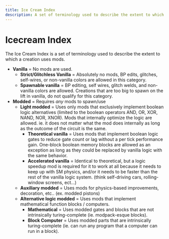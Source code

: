```yaml
---
title: Ice Cream Index
description: A set of terminology used to describe the extent to which a creation uses mods.
---
```


# Icecream Index

The Ice Cream Index is a set of terminology used to describe the extent to which a creation uses mods.

- **Vanilla** = No mods are used.
    - **Strict/Glitchless Vanilla** = Absolutely no mods, BP edits, glitches, self-wires, or non-vanilla colors are allowed in this category.
    - **Spawnable vanilla** = BP editing, self wires, glitch welds, and non-vanilla colors are allowed. Creations that are too big to spawn on the lift in vanilla, do not qualify for this category.
- **Modded** = Requires *any* mods to spawn/use
    - **Light modded** = Uses only mods that exclusively implement boolean logic alternatives (limited to the boolean operators AND, OR, XOR, NAND, NOR, XNOR). Mods that internally optimize the logic are allowed. ie. it does not matter what the mod does internally as long as the outcome of the circuit is the same.
        - **Theoretical vanilla** = Uses mods that implement boolean logic gates to reduce gate count or lag without a per tick performance gain. One-block boolean memory blocks are allowed as an exception as long as they could be replaced by vanilla logic with the same behavior.
        - **Accelerated vanilla** = Identical to theoretical, but a logic speedup mod is required for it to work at all because it needs to keep up with SM physics, and/or it needs to be faster than the rest of the vanilla logic system. (think self-driving cars, rolling-window screens, ect…)
    - **Auxiliary modded** = Uses mods for physics-based improvements, decoration, etc.. (ex. modded pistons)
    - **Alternative logic modded** = Uses mods that implement mathematical function blocks / computers.
        - **Mathematical** = Uses modded gates and blocks that are not intrinsically turing-complete (ie. modpack-esque blocks).
        - **Block Computer** = Uses modded parts that are intrinsically turing-complete (ie. can run any program that a computer can run in a block).
